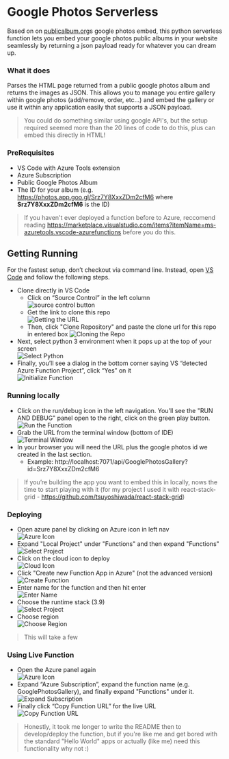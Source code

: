 # Google Photos Serverless

Based on on [publicalbum.org](https://www.publicalbum.org/blog/embedding-google-photos-albums)s google photos embed, this python serverless function lets you embed your google photos public albums in your website seamlessly by returning a json payload ready for whatever you can dream up.

### What it does

Parses the HTML page returned from a public google photos album and returns the images as JSON.  This allows you to manage you entire gallery within google photos (add/remove, order, etc...) and embed the gallery or use it within any application easily that supports a JSON payload.

> You could do something similar using google API's, but the setup required seemed more than the 20 lines of code to do this, plus can embed this directly in HTML!

### PreRequisites

* VS Code with Azure Tools extension
* Azure Subscription
* Public Google Photos Album
* The ID for your album (e.g. https://photos.app.goo.gl/Srz7Y8XxxZDm2cfM6 where **Srz7Y8XxxZDm2cfM6** is the ID)

> If you haven't ever deployed a function before to Azure, reccomend reading https://marketplace.visualstudio.com/items?itemName=ms-azuretools.vscode-azurefunctions before you do this.

## Getting Running

For the fastest setup, don’t checkout via command line.  Instead, open [VS Code](https://code.visualstudio.com/) and follow the following steps.

* Clone directly in VS Code
    * Click on “Source Control” in the left column  
    ![source control button](images/Source-Control.png)
    * Get the link to clone this repo  
    ![Getting the URL](images/Get-URL.png)  
    * Then, click "Clone Repository" and paste the clone url for this repo in entered box
    ![Cloning the Repo](images/Cloning-Repo.png)  
* Next, select python 3 environment when it pops up at the top of your screen  
![Select Python](images/Select-Python.png)
* Finally, you’ll see a dialog in the bottom corner saying VS “detected Azure Function Project”, click “Yes” on it  
![Initialize Function](images/Initialize-Function.png)

### Running locally

* Click on the run/debug icon in the left navigation.  You'll see the "RUN AND DEBUG" panel open to the right, click on the green play button.    
![Run the Function](images/Run-Debug.png)
* Grab the URL from the terminal window (bottom of IDE)    
![Terminal Window](images/Terminal-Window.png)
* In your browser you will need the URL plus the google photos id we created in the last section.
    * Example: http://localhost:7071/api/GooglePhotosGallery?id=Srz7Y8XxxZDm2cfM6

> If you’re building the app you want to embed this in locally, nows the time to start playing with it (for my project I used it with react-stack-grid - https://github.com/tsuyoshiwada/react-stack-grid)

### Deploying

* Open azure panel by clicking on Azure icon in left nav    
![Azure Icon](images/Azure-Button.png)
* Expand "Local Project" under "Functions" and then expand "Functions"    
![Select Project](images/Select-Project.png)
* Click on the cloud icon to deploy  
![Cloud Icon](images/Cloud-Icon.png)
* Click "Create new Function App in Azure" (not the advanced version)    
![Create Function](images/Create-Function.png)
* Enter name for the function and then hit enter    
![Enter Name](images/Enter-Name.png)
* Choose the runtime stack (3.9)  
![Select Project](images/Select-Runtime.png)
* Choose region  
![Choose Region](images/Choose-Region.png)

> This will take a few

### Using Live Function

* Open the Azure panel again  
![Azure Icon](images/Azure-Button.png)
* Expand “Azure Subscription”, expand the function name (e.g. GooglePhotosGallery), and finally expand "Functions" under it.  
![Expand Subscription](images/Expand-Subscription.png)
* Finally click “Copy Function URL” for the live URL  
![Copy Function URL](images/Copy-URL.png)

> Honestly, it took me longer to write the README then to develop/deploy the function, but if you're like me and get bored with the standard "Hello World" apps or actually (like me) need this functionality why not :)